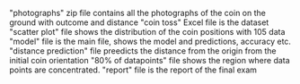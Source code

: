 "photographs" zip file contains all the photographs of the coin on the ground with outcome and distance
"coin toss" Excel file is the dataset
"scatter plot" file shows the distribution of the coin positions with 105 data
"model" file is the main file, shows the model and predictions, accuracy etc.
"distance prediction" file preedicts the distance from the origin from the initial coin orientation
"80% of datapoints" file shows the region where data points are concentrated.
"report" file is the report of the final exam
